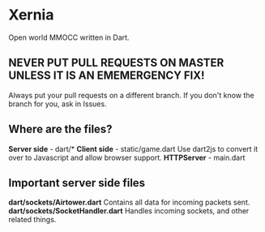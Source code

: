 Xernia
======

Open world MMOCC written in Dart.

## NEVER PUT PULL REQUESTS ON MASTER UNLESS IT IS AN EMEMERGENCY FIX! ##
Always put your pull requests on a different branch. If you don't know the branch for you, ask in Issues.

## Where are the files? ##
**Server side** - dart/*
**Client side** - static/game.dart
Use dart2js to convert it over to Javascript and allow browser support.
**HTTPServer** - main.dart

## Important server side files ##
**dart/sockets/Airtower.dart**
Contains all data for incoming packets sent.
**dart/sockets/SocketHandler.dart**
Handles incoming sockets, and other related things.
